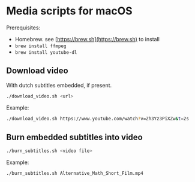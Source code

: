 # Media scripts for macOS

Prerequisites:

- Homebrew. see [https://brew.sh](https://brew.sh) to install
- `brew install ffmpeg`
- `brew install youtube-dl`

## Download video

With dutch subtitles embedded, if present.

```sh
./download_video.sh <url>
```

Example:

```sh
./download_video.sh https://www.youtube.com/watch?v=Zh3Yz3PiXZw&t=2s
```

## Burn embedded subtitles into video

```sh
./burn_subtitles.sh <video file>
```

Example:

```sh
./burn_subtitles.sh Alternative_Math_Short_Film.mp4
```
